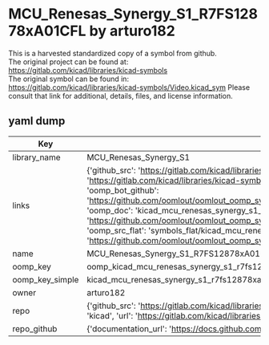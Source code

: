 # MCU_Renesas_Synergy_S1_R7FS12878xA01CFL by arturo182  
This is a harvested standardized copy of a symbol from github.  
The original project can be found at:  
https://gitlab.com/kicad/libraries/kicad-symbols  
The original symbol can be found in:
https://gitlab.com/kicad/libraries/kicad-symbols/Video.kicad_sym
Please consult that link for additional, details, files, and license information.  
## yaml dump  
| Key | Value |  
| --- | --- |  
| library_name | MCU_Renesas_Synergy_S1 |  
| links | {'github_src': 'https://gitlab.com/kicad/libraries/kicad-symbols/Video.kicad_sym', 'github_src_repo': 'https://gitlab.com/kicad/libraries/kicad-symbols', 'oomp_bot': 'kicad_mcu_renesas_synergy_s1_r7fs12878xa01cfl/working', 'oomp_bot_github': 'https://github.com/oomlout/oomlout_oomp_symbol_bot/tree/main/kicad_mcu_renesas_synergy_s1_r7fs12878xa01cfl/working', 'oomp_doc': 'kicad_mcu_renesas_synergy_s1_r7fs12878xa01cfl/working', 'oomp_doc_github': 'https://github.com/oomlout/oomlout_oomp_symbol_doc/tree/main/kicad_mcu_renesas_synergy_s1_r7fs12878xa01cfl/working', 'oomp_src_flat': 'symbols_flat/kicad_mcu_renesas_synergy_s1_r7fs12878xa01cfl/working', 'oomp_src_flat_github': 'https://github.com/oomlout/oomlout_oomp_symbol_src/tree/main/kicad_mcu_renesas_synergy_s1_r7fs12878xa01cfl/working'} |  
| name | MCU_Renesas_Synergy_S1_R7FS12878xA01CFL |  
| oomp_key | oomp_kicad_mcu_renesas_synergy_s1_r7fs12878xa01cfl |  
| oomp_key_simple | kicad_mcu_renesas_synergy_s1_r7fs12878xa01cfl |  
| owner | arturo182 |  
| repo | {'github_src': 'https://gitlab.com/kicad/libraries/kicad-symbols/Video.kicad_sym', 'name': 'libraries/kicad-symbols', 'owner': 'kicad', 'url': 'https://gitlab.com/kicad/libraries/kicad-symbols'} |  
| repo_github | {'documentation_url': 'https://docs.github.com/rest/repos/repos#get-a-repository', 'message': 'Not Found'} |  

